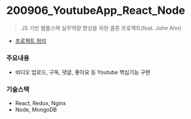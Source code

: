 # 200906_YoutubeApp_React_Node
> JS 기반 웹풀스택 실무역량 향상을 위한 클론 프로젝트(feat. John Ahn)
* [프로젝트 정리](https://www.notion.so/Youtube-App-Project-9b91bb96162f4d58bc3adf3ded9d1038)

### 주요내용
* 비디오 업로드, 구독, 댓글, 좋아요 등 Youtube 핵심기능 구현

### 기술스택
* React, Redux, Nginx
* Node, MongoDB
